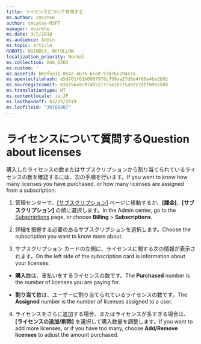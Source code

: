 ```yaml
---
title: ライセンスについて質問する
ms.author: cmcatee
author: cmcatee-MSFT
manager: mnirkhe
ms.date: 3/2/2018
ms.audience: Admin
ms.topic: article
ROBOTS: NOINDEX, NOFOLLOW
localization_priority: Normal
ms.collection: Adm_O365
ms.custom: ''
ms.assetid: b69fea1b-0542-4b75-bea0-53d7be294e7a
ms.openlocfilehash: a5d701f61b0987978c759aa27d8e4f06e4be2b92
ms.sourcegitcommit: 03a156a9c9740521155a30775492c7dff0982588
ms.translationtype: HT
ms.contentlocale: ja-JP
ms.lasthandoff: 03/22/2019
ms.locfileid: "30760307"
---
```

# <a name="question-about-licenses"></a><span data-ttu-id="bba8b-102">ライセンスについて質問する</span><span class="sxs-lookup"><span data-stu-id="bba8b-102">Question about licenses</span></span>

<span data-ttu-id="bba8b-103">購入したライセンスの数またはサブスクリプションから割り当てられているライセンスの数を確認するには、次の手順を行います。</span><span class="sxs-lookup"><span data-stu-id="bba8b-103">If you want to know how many licenses you have purchased, or how many licenses are assigned from a subscription:</span></span>
  
1. <span data-ttu-id="bba8b-104">管理センターで、[[サブスクリプション]](https://go.microsoft.com/fwlink/p/?linkid=842054) ページに移動するか、**[課金]**、**[サブスクリプション]** の順に選択します。</span><span class="sxs-lookup"><span data-stu-id="bba8b-104">In the Admin center, go to the [Subscriptions](https://go.microsoft.com/fwlink/p/?linkid=842054) page, or choose **Billing** \> **Subscriptions**.</span></span>
    
2. <span data-ttu-id="bba8b-105">詳細を把握する必要のあるサブスクリプションを選択します。</span><span class="sxs-lookup"><span data-stu-id="bba8b-105">Choose the subscription you want to know more about.</span></span>
    
3. <span data-ttu-id="bba8b-106">サブスクリプション カードの左側に、ライセンスに関する次の情報が表示されます。</span><span class="sxs-lookup"><span data-stu-id="bba8b-106">On the left side of the subscription card is information about your licenses:</span></span>
    
  - <span data-ttu-id="bba8b-107">**購入**数は、支払いをするライセンスの数です。</span><span class="sxs-lookup"><span data-stu-id="bba8b-107">The **Purchased** number is the number of licenses you are paying for.</span></span> 
    
  - <span data-ttu-id="bba8b-108">**割り当て**数は、ユーザーに割り当てられているライセンスの数です。</span><span class="sxs-lookup"><span data-stu-id="bba8b-108">The **Assigned** number is the number of licenses assigned to a user.</span></span> 
    
4. <span data-ttu-id="bba8b-109">ライセンスをさらに追加する場合、またはライセンスが多すぎる場合は、**[ライセンスの追加/削除]** を選択して購入数量を調整します。</span><span class="sxs-lookup"><span data-stu-id="bba8b-109">If you want to add more licenses, or if you have too many, choose **Add/Remove licenses** to adjust the amount purchased.</span></span> 
    

